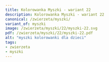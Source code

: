 ```yaml
---
title: Kolorowanka Myszki - wariant 22
description: Kolorowanka Myszki - wariant 22
canonical: /zwierzeta/myszki/
variant_of: myszki
image: /zwierzeta/myszki/22/myszki-22.svg
pdf: /zwierzeta/myszki/22/myszki-22.pdf
alt: "myszki kolorowanki dla dzieci"
tags:
- zwierzeta
- myszki
---
```

